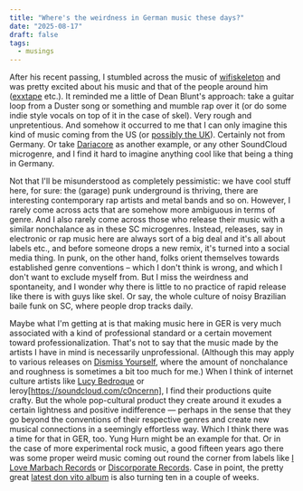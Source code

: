 ```yaml
---
title: "Where's the weirdness in German music these days?"
date: "2025-08-17"
draft: false
tags:
  - musings
---
```


After his recent passing, I stumbled across the music of [wifiskeleton](https://soundcloud.com/menthol100s) and was pretty excited about his music and that of the people around him ([exxtape](https://soundcloud.com/lastcigarettebeforebed) etc.). It reminded me a little of Dean Blunt's approach: take a guitar loop from a Duster song or something and mumble rap over it (or do some indie style vocals on top of it in the case of skel). Very rough and unpretentious. And somehow it occurred to me that I can only imagine this kind of music coming from the US (or [possibly the UK](https://kaizoslumber.xyz/)). Certainly not from Germany. Or take [Dariacore](https://rateyourmusic.com/genre/dariacore/) as another example, or any other SoundCloud microgenre, and I find it hard to imagine anything cool like that being a thing in Germany.

Not that I'll be misunderstood as completely pessimistic: we have cool stuff here, for sure: the (garage) punk underground is thriving, there are interesting contemporary rap artists and metal bands and so on. However, I rarely come across acts that are somehow more ambiguous in terms of genre. And I also rarely come across those who release their music with a similar nonchalance as in these SC microgenres. Instead, releases, say in electronic or rap music here are always sort of a big deal and it's all about labels etc., and before someone drops a new remix, it's turned into a social media thing. In punk, on the other hand, folks orient themselves towards established genre conventions – which I don't think is wrong, and which I don't want to exclude myself from. But I miss the weirdness and spontaneity, and I wonder why there is little to no practice of rapid release like there is with guys like skel. Or say, the whole culture of noisy Brazilian baile funk on SC, where people drop tracks daily.

Maybe what I'm getting at is that making music here in GER is very much associated with a kind of professional standard or a certain movement toward professionalization. That's not to say that the music made by the artists I have in mind is necessarily unprofessional. (Although this may apply to various releases on [Dismiss Yourself](https://dismissyourself.bandcamp.com/), where the amount of nonchalance and roughness is sometimes a bit too much for me.) When I think of internet culture artists like [Lucy Bedroque](https://soundcloud.com/lucybedroque) or leroy[https://soundcloud.com/c0ncernn], I find their productions quite crafty. But the whole pop-cultural product they create around it exudes a certain lightness and positive indifference — perhaps in the sense that they go beyond the conventions of their respective genres and create new musical connections in a seemingly effortless way. Which I think there was a time for that in GER, too. Yung Hurn might be an example for that. Or in the case of more experimental rock music, a good fifteen years ago there was some proper weird music coming out round the corner from labels like [I Love Marbach Records](https://www.discogs.com/de/label/249649-I-Love-Marbach-Records) or [Discorporate Records](https://www.discogs.com/de/label/88054-Discorporate-Records). Case in point, the pretty great [latest don vito album](https://donvito.bandcamp.com/album/comment-a-va-light-my-fire) is also turning ten in a couple of weeks.
